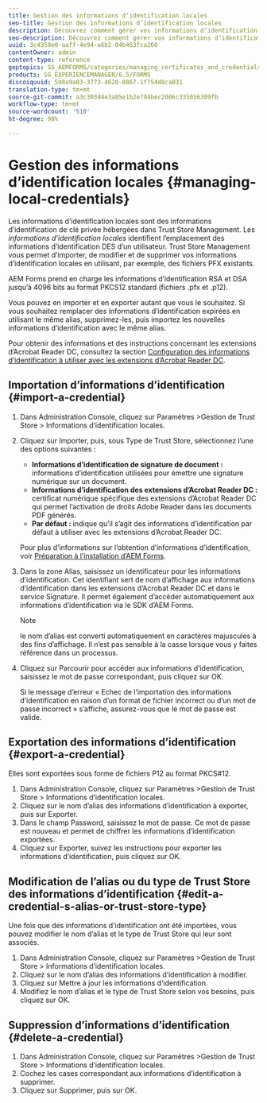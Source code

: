 ```yaml
---
title: Gestion des informations d’identification locales
seo-title: Gestion des informations d’identification locales
description: Découvrez comment gérer vos informations d’identification locales.
seo-description: Découvrez comment gérer vos informations d’identification locales.
uuid: 3c4358e0-aaff-4e94-a6b2-04b463fca260
contentOwner: admin
content-type: reference
geptopics: SG_AEMFORMS/categories/managing_certificates_and_credentials
products: SG_EXPERIENCEMANAGER/6.5/FORMS
discoiquuid: 598a9a03-3773-4620-8867-1f754d8ca031
translation-type: tm+mt
source-git-commit: a3c303d4e3a85e1b2e794bec2006c335056309fb
workflow-type: tm+mt
source-wordcount: '510'
ht-degree: 98%

---
```



# Gestion des informations d’identification locales {#managing-local-credentials}

Les informations d’identification locales sont des informations d’identification de clé privée hébergées dans Trust Store Management. Les *informations d’identification locales* identifient l’emplacement des informations d’identification DES d’un utilisateur. Trust Store Management vous permet d’importer, de modifier et de supprimer vos informations d’identification locales en utilisant, par exemple, des fichiers PFX existants.

AEM Forms prend en charge les informations d’identification RSA et DSA jusqu’à 4096 bits au format PKCS12 standard (fichiers .pfx et .p12).

Vous pouvez en importer et en exporter autant que vous le souhaitez. Si vous souhaitez remplacer des informations d’identification expirées en utilisant le même alias, supprimez-les, puis importez les nouvelles informations d’identification avec le même alias.

Pour obtenir des informations et des instructions concernant les extensions d’Acrobat Reader DC, consultez la section [Configuration des informations d’identification à utiliser avec les extensions d’Acrobat Reader DC](/help/forms/using/admin-help/configuring-credentials-acrobat-reader-dc.md#configuring-credentials-for-use-with-acrobat-reader-dc-extensions).

## Importation d’informations d’identification {#import-a-credential}

1. Dans Administration Console, cliquez sur Paramètres >Gestion de Trust Store > Informations d’identification locales.
1. Cliquez sur Importer, puis, sous Type de Trust Store, sélectionnez l’une des options suivantes :

   * **Informations d’identification de signature de document :** informations d’identification utilisées pour émettre une signature numérique sur un document.
   * **Informations d’identification des extensions d’Acrobat Reader DC :** certificat numérique spécifique des extensions d’Acrobat Reader DC qui permet l’activation de droits Adobe Reader dans les documents PDF générés.
   * **Par défaut :** indique qu’il s’agit des informations d’identification par défaut à utiliser avec les extensions d’Acrobat Reader DC.

   Pour plus d’informations sur l’obtention d’informations d’identification, voir [Préparation à l’installation d’AEM Forms](https://www.adobe.com/go/learn_aemforms_prepareInstallsingle_63).

1. Dans la zone Alias, saisissez un identificateur pour les informations d’identification. Cet identifiant sert de nom d’affichage aux informations d’identification dans les extensions d’Acrobat Reader DC et dans le service Signature. Il permet également d’accéder automatiquement aux informations d’identification via le SDK d’AEM Forms.

   >[!NOTE]
   >
   >le nom d’alias est converti automatiquement en caractères majuscules à des fins d’affichage. Il n’est pas sensible à la casse lorsque vous y faites référence dans un processus.

1. Cliquez sur Parcourir pour accéder aux informations d’identification, saisissez le mot de passe correspondant, puis cliquez sur OK.

   Si le message d’erreur « Echec de l’importation des informations d’identification en raison d’un format de fichier incorrect ou d’un mot de passe incorrect » s’affiche, assurez-vous que le mot de passe est valide.

## Exportation des informations d’identification {#export-a-credential}

Elles sont exportées sous forme de fichiers P12 au format PKCS#12.

1. Dans Administration Console, cliquez sur Paramètres >Gestion de Trust Store > Informations d’identification locales.
1. Cliquez sur le nom d’alias des informations d’identification à exporter, puis sur Exporter.
1. Dans le champ Password, saisissez le mot de passe. Ce mot de passe est nouveau et permet de chiffrer les informations d’identification exportées.
1. Cliquez sur Exporter, suivez les instructions pour exporter les informations d’identification, puis cliquez sur OK.

## Modification de l’alias ou du type de Trust Store des informations d’identification {#edit-a-credential-s-alias-or-trust-store-type}

Une fois que des informations d’identification ont été importées, vous pouvez modifier le nom d’alias et le type de Trust Store qui leur sont associés.

1. Dans Administration Console, cliquez sur Paramètres >Gestion de Trust Store > Informations d’identification locales.
1. Cliquez sur le nom d’alias des informations d’identification à modifier.
1. Cliquez sur Mettre à jour les informations d’identification.
1. Modifiez le nom d’alias et le type de Trust Store selon vos besoins, puis cliquez sur OK.

## Suppression d’informations d’identification {#delete-a-credential}

1. Dans Administration Console, cliquez sur Paramètres >Gestion de Trust Store > Informations d’identification locales.
1. Cochez les cases correspondant aux informations d’identification à supprimer.
1. Cliquez sur Supprimer, puis sur OK.


